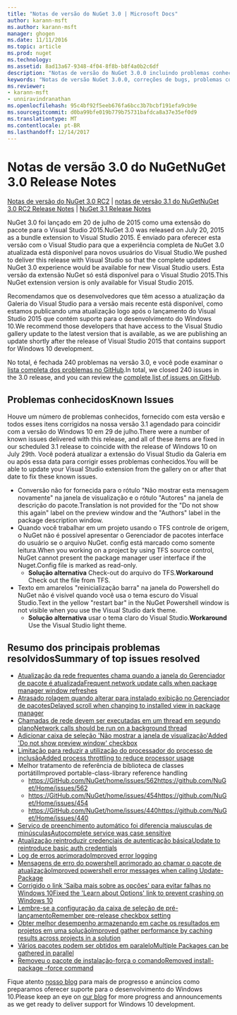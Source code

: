 ```yaml
---
title: "Notas de versão do NuGet 3.0 | Microsoft Docs"
author: karann-msft
ms.author: karann-msft
manager: ghogen
ms.date: 11/11/2016
ms.topic: article
ms.prod: nuget
ms.technology: 
ms.assetid: 8ad13a67-9348-4f04-8f8b-b8f4a0b2c6df
description: "Notas de versão do NuGet 3.0.0 incluindo problemas conhecidos, correções de bug, recursos adicionados e DCRs."
keywords: "Notas de versão NuGet 3.0.0, correções de bugs, problemas conhecidos, adicionaram recursos, DCRs"
ms.reviewer:
- karann-msft
- unniravindranathan
ms.openlocfilehash: 95c4bf92f5eeb676fa6bcc3b7bcbf191efa9cb9e
ms.sourcegitcommit: d0ba99bfe019b779b75731bafdca8a37e35ef0d9
ms.translationtype: MT
ms.contentlocale: pt-BR
ms.lasthandoff: 12/14/2017
---
```

# <a name="nuget-30-release-notes"></a><span data-ttu-id="91229-104">Notas de versão 3.0 do NuGet</span><span class="sxs-lookup"><span data-stu-id="91229-104">NuGet 3.0 Release Notes</span></span>

<span data-ttu-id="91229-105">[Notas de versão do NuGet 3.0 RC2](../release-notes/nuget-3.0-RC2.md) | [notas de versão 3.1 do NuGet](../release-notes/nuget-3.1.md)</span><span class="sxs-lookup"><span data-stu-id="91229-105">[NuGet 3.0 RC2 Release Notes](../release-notes/nuget-3.0-RC2.md) | [NuGet 3.1 Release Notes](../release-notes/nuget-3.1.md)</span></span>

<span data-ttu-id="91229-106">NuGet 3.0 foi lançado em 20 de julho de 2015 como uma extensão do pacote para o Visual Studio 2015.</span><span class="sxs-lookup"><span data-stu-id="91229-106">NuGet 3.0 was released on July 20, 2015 as a bundle extension to Visual Studio 2015.</span></span> <span data-ttu-id="91229-107">É enviado para oferecer esta versão com o Visual Studio para que a experiência completa de NuGet 3.0 atualizada está disponível para novos usuários do Visual Studio.</span><span class="sxs-lookup"><span data-stu-id="91229-107">We pushed to deliver this release with Visual Studio so that the complete updated NuGet 3.0 experience would be available for new Visual Studio users.</span></span> <span data-ttu-id="91229-108">Esta versão da extensão NuGet só está disponível para o Visual Studio 2015.</span><span class="sxs-lookup"><span data-stu-id="91229-108">This NuGet extension version is only available for Visual Studio 2015.</span></span>

<span data-ttu-id="91229-109">Recomendamos que os desenvolvedores que têm acesso a atualização da Galeria do Visual Studio para a versão mais recente está disponível, como estamos publicando uma atualização logo após o lançamento do Visual Studio 2015 que contém suporte para o desenvolvimento do Windows 10.</span><span class="sxs-lookup"><span data-stu-id="91229-109">We recommend those developers that have access to the Visual Studio gallery update to the latest version that is available, as we are publishing an update shortly after the release of Visual Studio 2015 that contains support for Windows 10 development.</span></span>

<span data-ttu-id="91229-110">No total, é fechada 240 problemas na versão 3.0, e você pode examinar o [lista completa dos problemas no GitHub](https://github.com/NuGet/Home/issues?q=milestone%3A3.0.0-RTM+is%3Aclosed).</span><span class="sxs-lookup"><span data-stu-id="91229-110">In total, we closed 240 issues in the 3.0 release, and you can review the [complete list of issues on GitHub](https://github.com/NuGet/Home/issues?q=milestone%3A3.0.0-RTM+is%3Aclosed).</span></span>

## <a name="known-issues"></a><span data-ttu-id="91229-111">Problemas conhecidos</span><span class="sxs-lookup"><span data-stu-id="91229-111">Known Issues</span></span>

<span data-ttu-id="91229-112">Houve um número de problemas conhecidos, fornecido com esta versão e todos esses itens corrigidos na nossa versão 3.1 agendado para coincidir com a versão do Windows 10 em 29 de julho.</span><span class="sxs-lookup"><span data-stu-id="91229-112">There were a number of known issues delivered with this release, and all of these items are fixed in our scheduled 3.1 release to coincide with the release of Windows 10 on July 29th.</span></span>  <span data-ttu-id="91229-113">Você poderá atualizar a extensão do Visual Studio da Galeria em ou após essa data para corrigir esses problemas conhecidos.</span><span class="sxs-lookup"><span data-stu-id="91229-113">You will be able to update your Visual Studio extension from the gallery on or after that date to fix these known issues.</span></span>

*  <span data-ttu-id="91229-114">Conversão não for fornecida para o rótulo "Não mostrar esta mensagem novamente" na janela de visualização e o rótulo "Autores" na janela de descrição do pacote.</span><span class="sxs-lookup"><span data-stu-id="91229-114">Translation is not provided for the "Do not show this again" label on the preview window and the "Authors" label in the package description window.</span></span>
*  <span data-ttu-id="91229-115">Quando você trabalhar em um projeto usando o TFS controle de origem, o NuGet não é possível apresentar o Gerenciador de pacotes interface do usuário se o arquivo NuGet. config está marcado como somente leitura.</span><span class="sxs-lookup"><span data-stu-id="91229-115">When you working on a project by using TFS source control, NuGet cannot present the package manager user interface if the Nuget.Config file is marked as read-only.</span></span>
   * <span data-ttu-id="91229-116">**Solução alternativa** Check-out do arquivo do TFS.</span><span class="sxs-lookup"><span data-stu-id="91229-116">**Workaround** Check out the file from TFS.</span></span>
*  <span data-ttu-id="91229-117">Texto em amarelos "reinicialização barra" na janela do Powershell do NuGet não é visível quando você usa o tema escuro do Visual Studio.</span><span class="sxs-lookup"><span data-stu-id="91229-117">Text in the yellow "restart bar" in the NuGet Powershell window is not visible when you use the Visual Studio dark theme.</span></span>
   * <span data-ttu-id="91229-118">**Solução alternativa** usar o tema claro do Visual Studio.</span><span class="sxs-lookup"><span data-stu-id="91229-118">**Workaround** Use the Visual Studio light theme.</span></span>


## <a name="summary-of-top-issues-resolved"></a><span data-ttu-id="91229-119">Resumo dos principais problemas resolvidos</span><span class="sxs-lookup"><span data-stu-id="91229-119">Summary of top issues resolved</span></span>

* [<span data-ttu-id="91229-120">Atualização da rede frequentes chama quando a janela do Gerenciador de pacote é atualizada</span><span class="sxs-lookup"><span data-stu-id="91229-120">Frequent network update calls when package manager window refreshes</span></span>](https://github.com/NuGet/Home/issues/515)
* [<span data-ttu-id="91229-121">Atrasado rolagem quando alterar para instalado exibição no Gerenciador de pacotes</span><span class="sxs-lookup"><span data-stu-id="91229-121">Delayed scroll when changing to installed view in package manager</span></span>](https://github.com/NuGet/Home/issues/519)
* [<span data-ttu-id="91229-122">Chamadas de rede devem ser executadas em um thread em segundo plano</span><span class="sxs-lookup"><span data-stu-id="91229-122">Network calls should be run on a background thread</span></span>](https://github.com/NuGet/Home/issues/516)
* [<span data-ttu-id="91229-123">Adicionar caixa de seleção 'Não mostrar a janela de visualização'</span><span class="sxs-lookup"><span data-stu-id="91229-123">Added 'Do not show preview window' checkbox</span></span>](https://github.com/NuGet/Home/issues/566)
* [<span data-ttu-id="91229-124">Limitação para reduzir a utilização do processador do processo de inclusão</span><span class="sxs-lookup"><span data-stu-id="91229-124">Added process throttling to reduce processor usage</span></span>](https://github.com/NuGet/Home/issues/356)
* <span data-ttu-id="91229-125">Melhor tratamento de referência de biblioteca de classes portátil</span><span class="sxs-lookup"><span data-stu-id="91229-125">Improved portable-class-library reference handling</span></span>
    * [<span data-ttu-id="91229-126">https://GitHub.com/NuGet/home/issues/562</span><span class="sxs-lookup"><span data-stu-id="91229-126">https://github.com/NuGet/Home/issues/562</span></span>](https://github.com/NuGet/Home/issues/562)
    * [<span data-ttu-id="91229-127">https://GitHub.com/NuGet/home/issues/454</span><span class="sxs-lookup"><span data-stu-id="91229-127">https://github.com/NuGet/Home/issues/454</span></span>](https://github.com/NuGet/Home/issues/454)
    * [<span data-ttu-id="91229-128">https://GitHub.com/NuGet/home/issues/440</span><span class="sxs-lookup"><span data-stu-id="91229-128">https://github.com/NuGet/Home/issues/440</span></span>](https://github.com/NuGet/Home/issues/440)
* [<span data-ttu-id="91229-129">Serviço de preenchimento automático foi diferencia maiusculas de minúsculas</span><span class="sxs-lookup"><span data-stu-id="91229-129">Autocomplete service was case sensitive</span></span>](https://github.com/NuGet/Home/issues/198)
* [<span data-ttu-id="91229-130">Atualização reintroduzir credenciais de autenticação básica</span><span class="sxs-lookup"><span data-stu-id="91229-130">Update to reintroduce basic auth credentials</span></span>](https://github.com/NuGet/Home/issues/456)
* [<span data-ttu-id="91229-131">Log de erros aprimorado</span><span class="sxs-lookup"><span data-stu-id="91229-131">Improved error logging</span></span>](https://github.com/NuGet/Home/issues/407)
* [<span data-ttu-id="91229-132">Mensagens de erro do powershell aprimorado ao chamar o pacote de atualização</span><span class="sxs-lookup"><span data-stu-id="91229-132">Improved powershell error messages when calling Update-Package</span></span>](https://github.com/NuGet/Home/issues/5)
* [<span data-ttu-id="91229-133">Corrigido o link 'Saiba mais sobre as opções' para evitar falhas no Windows 10</span><span class="sxs-lookup"><span data-stu-id="91229-133">Fixed the 'Learn about Options' link to prevent crashing on Windows 10</span></span>](https://github.com/NuGet/Home/issues/822)
* [<span data-ttu-id="91229-134">Lembre-se a configuração da caixa de seleção de pré-lançamento</span><span class="sxs-lookup"><span data-stu-id="91229-134">Remember pre-release checkbox setting</span></span>](https://github.com/NuGet/Home/issues/732)
* [<span data-ttu-id="91229-135">Obter melhor desempenho armazenando em cache os resultados em projetos em uma solução</span><span class="sxs-lookup"><span data-stu-id="91229-135">Improved gather performance by caching results across projects in a solution</span></span>](https://github.com/NuGet/Home/issues/721)
* [<span data-ttu-id="91229-136">Vários pacotes podem ser obtidos em paralelo</span><span class="sxs-lookup"><span data-stu-id="91229-136">Multiple Packages can be gathered in parallel</span></span>](https://github.com/NuGet/Home/issues/713)
* [<span data-ttu-id="91229-137">Removeu o pacote de instalação-força o comando</span><span class="sxs-lookup"><span data-stu-id="91229-137">Removed install-package -force command</span></span>](https://github.com/NuGet/Home/issues/697)

<span data-ttu-id="91229-138">Fique atento [nosso blog](http://blog.nuget.org) para mais de progresso e anúncios como preparamos oferecer suporte para o desenvolvimento do Windows 10.</span><span class="sxs-lookup"><span data-stu-id="91229-138">Please keep an eye on [our blog](http://blog.nuget.org) for more progress and announcements as we get ready to deliver support for Windows 10 development.</span></span>